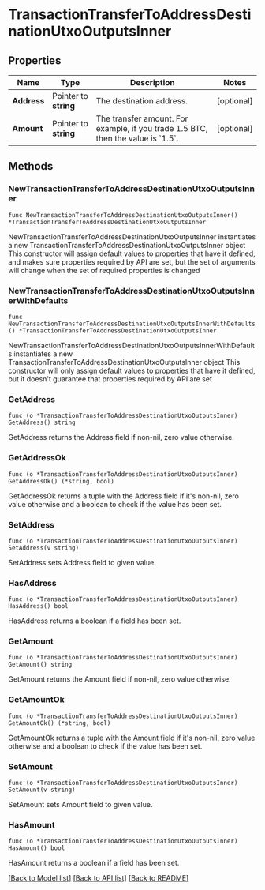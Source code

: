 # TransactionTransferToAddressDestinationUtxoOutputsInner

## Properties

Name | Type | Description | Notes
------------ | ------------- | ------------- | -------------
**Address** | Pointer to **string** | The destination address. | [optional] 
**Amount** | Pointer to **string** | The transfer amount. For example, if you trade 1.5 BTC, then the value is &#x60;1.5&#x60;.  | [optional] 

## Methods

### NewTransactionTransferToAddressDestinationUtxoOutputsInner

`func NewTransactionTransferToAddressDestinationUtxoOutputsInner() *TransactionTransferToAddressDestinationUtxoOutputsInner`

NewTransactionTransferToAddressDestinationUtxoOutputsInner instantiates a new TransactionTransferToAddressDestinationUtxoOutputsInner object
This constructor will assign default values to properties that have it defined,
and makes sure properties required by API are set, but the set of arguments
will change when the set of required properties is changed

### NewTransactionTransferToAddressDestinationUtxoOutputsInnerWithDefaults

`func NewTransactionTransferToAddressDestinationUtxoOutputsInnerWithDefaults() *TransactionTransferToAddressDestinationUtxoOutputsInner`

NewTransactionTransferToAddressDestinationUtxoOutputsInnerWithDefaults instantiates a new TransactionTransferToAddressDestinationUtxoOutputsInner object
This constructor will only assign default values to properties that have it defined,
but it doesn't guarantee that properties required by API are set

### GetAddress

`func (o *TransactionTransferToAddressDestinationUtxoOutputsInner) GetAddress() string`

GetAddress returns the Address field if non-nil, zero value otherwise.

### GetAddressOk

`func (o *TransactionTransferToAddressDestinationUtxoOutputsInner) GetAddressOk() (*string, bool)`

GetAddressOk returns a tuple with the Address field if it's non-nil, zero value otherwise
and a boolean to check if the value has been set.

### SetAddress

`func (o *TransactionTransferToAddressDestinationUtxoOutputsInner) SetAddress(v string)`

SetAddress sets Address field to given value.

### HasAddress

`func (o *TransactionTransferToAddressDestinationUtxoOutputsInner) HasAddress() bool`

HasAddress returns a boolean if a field has been set.

### GetAmount

`func (o *TransactionTransferToAddressDestinationUtxoOutputsInner) GetAmount() string`

GetAmount returns the Amount field if non-nil, zero value otherwise.

### GetAmountOk

`func (o *TransactionTransferToAddressDestinationUtxoOutputsInner) GetAmountOk() (*string, bool)`

GetAmountOk returns a tuple with the Amount field if it's non-nil, zero value otherwise
and a boolean to check if the value has been set.

### SetAmount

`func (o *TransactionTransferToAddressDestinationUtxoOutputsInner) SetAmount(v string)`

SetAmount sets Amount field to given value.

### HasAmount

`func (o *TransactionTransferToAddressDestinationUtxoOutputsInner) HasAmount() bool`

HasAmount returns a boolean if a field has been set.


[[Back to Model list]](../README.md#documentation-for-models) [[Back to API list]](../README.md#documentation-for-api-endpoints) [[Back to README]](../README.md)


